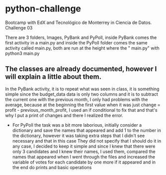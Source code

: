 # python-challenge

Bootcamp with EdX and Tecnológico de Monterrey in Ciencia de Datos. Challenge 03

There are 3 folders, Images, PyBank and PyPoll, inside PyBank comes the first activity in a main.py and inside the PyPoll folder comes the same activity called main.py, both are run at the height where the " main.py" with python3 main.py

## The classes are already documented, however I will explain a little about them.

In the PyBank activity, it is to repeat what was seen in class, it is something simple since the budget_data data is only two columns and it is to subtract the current one with the previous month, I only had problems with the average, because at the beginning the first value when it was just change = profit - previous_month_profit, I used an if conditional to fix that and that's why I put a print of changes and there I realized the error.

- For PyPoll the task was a bit more laborious, initially consider a dictionary and save the names that appeared and add 1 to the number in the dictionary, however it was taking extra steps that I didn't see necessary and that in this case They did not specify that I should do it in any case, I decided to keep it simple and since I knew that there were only 3 candidates and I knew their names, I used them, compared the names that appeared when I went through the files and increased the variable of votes for each candidate by one more if it appeared and in the end do prints and basic operations
